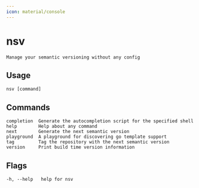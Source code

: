 ```yaml
---
icon: material/console
---
```


# nsv

```{ .text .no-select .no-copy }
Manage your semantic versioning without any config
```

## Usage

```{ .text .no-select .no-copy }
nsv [command]
```

## Commands

```{ .text .no-select .no-copy }
completion  Generate the autocompletion script for the specified shell
help        Help about any command
next        Generate the next semantic version
playground  A playground for discovering go template support
tag         Tag the repository with the next semantic version
version     Print build time version information
```

## Flags

```{ .text .no-select .no-copy }
-h, --help   help for nsv
```
